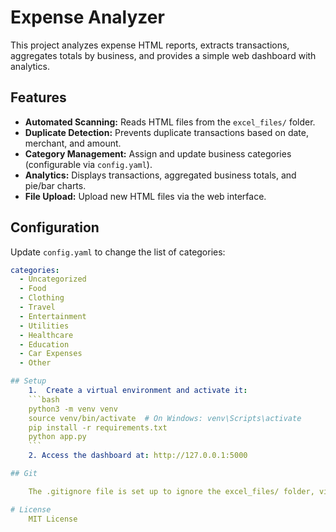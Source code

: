 # Expense Analyzer

This project analyzes expense HTML reports, extracts transactions, aggregates totals by business, and provides a simple web dashboard with analytics.

## Features

- **Automated Scanning:** Reads HTML files from the `excel_files/` folder.
- **Duplicate Detection:** Prevents duplicate transactions based on date, merchant, and amount.
- **Category Management:** Assign and update business categories (configurable via `config.yaml`).
- **Analytics:** Displays transactions, aggregated business totals, and pie/bar charts.
- **File Upload:** Upload new HTML files via the web interface.

## Configuration

Update `config.yaml` to change the list of categories:

```yaml
categories:
  - Uncategorized
  - Food
  - Clothing
  - Travel
  - Entertainment
  - Utilities
  - Healthcare
  - Education
  - Car Expenses
  - Other

## Setup
	1.	Create a virtual environment and activate it:
    ```bash
    python3 -m venv venv
    source venv/bin/activate  # On Windows: venv\Scripts\activate
    pip install -r requirements.txt
    python app.py
    ```
    2. Access the dashboard at: http://127.0.0.1:5000

## Git

    The .gitignore file is set up to ignore the excel_files/ folder, virtual environment, and database files.

# License
    MIT License